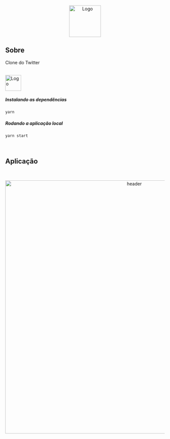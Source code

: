 <br />
<p align="center">
    <img src="https://logodownload.org/wp-content/uploads/2014/09/twitter-logo-2-1.png" alt="Logo" width="100" >
</p>


## Sobre

Clone do Twitter

<br>

<img src="https://upload.wikimedia.org/wikipedia/commons/a/a7/React-icon.svg" alt="Logo" width="50" >

<br>

##### Instalando as dependências

```sh
yarn
```

##### Rodando a aplicação local

```sh
yarn start
```

<br>

## Aplicação
<br>
<p align="center">
  <img src="https://logodownload.org/wp-content/uploads/2014/09/twitter-logo-2-1.png" width="800" alt="header">
</p>

